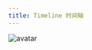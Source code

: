 ```yaml
---
title: Timeline 时间轴
---
```

![avatar](http://10.101.10.57/components/other/components/timeline_.jpg)